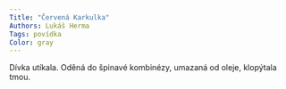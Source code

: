 ```yaml
---
Title: "Červená Karkulka"
Authors: Lukáš Herma
Tags: povídka
Color: gray
---
```

Dívka utíkala. Oděná do špinavé kombinézy, umazaná od oleje, klopýtala tmou.
